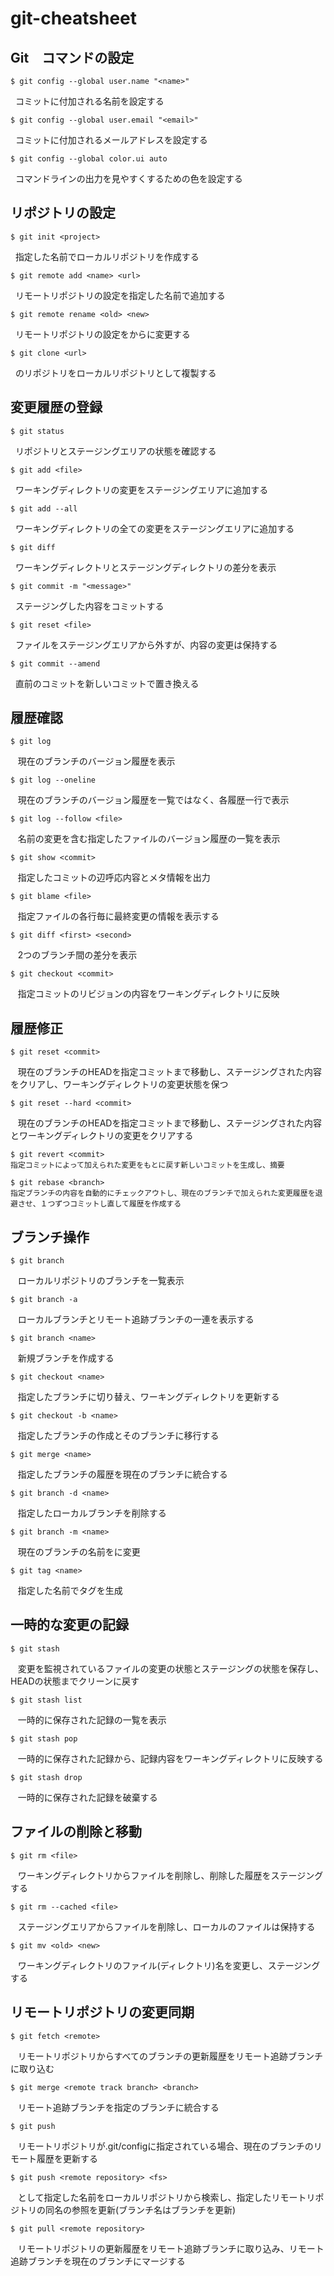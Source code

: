 # git-cheatsheet
## Git　コマンドの設定

    $ git config --global user.name "<name>"
    コミットに付加される名前を設定する
    
    $ git config --global user.email "<email>"
    コミットに付加されるメールアドレスを設定する
    
    $ git config --global color.ui auto
    コマンドラインの出力を見やすくするための色を設定する
  
## リポジトリの設定

    $ git init <project>
    指定した名前でローカルリポジトリを作成する
    
    $ git remote add <name> <url>
    リモートリポジトリの設定を指定した名前で追加する
    
    $ git remote rename <old> <new>
    リモートリポジトリの設定を<old>から<new>に変更する
    
    $ git clone <url>
    <url>のリポジトリをローカルリポジトリとして複製する
  
## 変更履歴の登録

    $ git status
    リポジトリとステージングエリアの状態を確認する
    
    $ git add <file>
    ワーキングディレクトリの変更をステージングエリアに追加する
    
    $ git add --all
    ワーキングディレクトリの全ての変更をステージングエリアに追加する
    
    $ git diff
    ワーキングディレクトリとステージングディレクトリの差分を表示
    
    $ git commit -m "<message>"
    ステージングした内容をコミットする
    
    $ git reset <file>
    ファイルをステージングエリアから外すが、内容の変更は保持する
    
    $ git commit --amend
    直前のコミットを新しいコミットで置き換える
    
## 履歴確認
    
    $ git log
    現在のブランチのバージョン履歴を表示
    
    $ git log --oneline
    現在のブランチのバージョン履歴を一覧ではなく、各履歴一行で表示
    
    $ git log --follow <file>
    名前の変更を含む指定したファイルのバージョン履歴の一覧を表示
    
    $ git show <commit>
    指定したコミットの辺呼応内容とメタ情報を出力
    
    $ git blame <file>
    指定ファイルの各行毎に最終変更の情報を表示する
    
    $ git diff <first> <second>
    2つのブランチ間の差分を表示
    
    $ git checkout <commit>
    指定コミットのリビジョンの内容をワーキングディレクトリに反映
    
## 履歴修正

    $ git reset <commit>
    現在のブランチのHEADを指定コミットまで移動し、ステージングされた内容をクリアし、ワーキングディレクトリの変更状態を保つ
    
    $ git reset --hard <commit>
    現在のブランチのHEADを指定コミットまで移動し、ステージングされた内容とワーキングディレクトリの変更をクリアする
    
    $ git revert <commit>
    指定コミットによって加えられた変更をもとに戻す新しいコミットを生成し、摘要
    
    $ git rebase <branch>
    指定ブランチの内容を自動的にチェックアウトし、現在のブランチで加えられた変更履歴を退避させ、１つずつコミットし直して履歴を作成する
    
## ブランチ操作

    $ git branch
    ローカルリポジトリのブランチを一覧表示
    
    $ git branch -a
    ローカルブランチとリモート追跡ブランチの一連を表示する
    
    $ git branch <name>
    新規ブランチを作成する
    
    $ git checkout <name>
    指定したブランチに切り替え、ワーキングディレクトリを更新する
    
    $ git checkout -b <name>
    指定したブランチの作成とそのブランチに移行する
    
    $ git merge <name>
    指定したブランチの履歴を現在のブランチに統合する
    
    $ git branch -d <name>
    指定したローカルブランチを削除する
    
    $ git branch -m <name>
    現在のブランチの名前を<name>に変更
    
    $ git tag <name>
    指定した名前でタグを生成
    
## 一時的な変更の記録

    $ git stash
    変更を監視されているファイルの変更の状態とステージングの状態を保存し、HEADの状態までクリーンに戻す
    
    $ git stash list
    一時的に保存された記録の一覧を表示
    
    $ git stash pop
    一時的に保存された記録から、記録内容をワーキングディレクトリに反映する
    
    $ git stash drop
    一時的に保存された記録を破棄する
    
## ファイルの削除と移動

    $ git rm <file>
    ワーキングディレクトリからファイルを削除し、削除した履歴をステージングする
    
    $ git rm --cached <file>
    ステージングエリアからファイルを削除し、ローカルのファイルは保持する
    
    $ git mv <old> <new>
    ワーキングディレクトリのファイル(ディレクトリ)名を変更し、ステージングする
    
## リモートリポジトリの変更同期

    $ git fetch <remote>
    リモートリポジトリからすべてのブランチの更新履歴をリモート追跡ブランチに取り込む
    
    $ git merge <remote track branch> <branch>
    リモート追跡ブランチを指定のブランチに統合する
    
    $ git push 
    リモートリポジトリが.git/configに指定されている場合、現在のブランチのリモート履歴を更新する
    
    $ git push <remote repository> <fs>
    <fs>として指定した名前をローカルリポジトリから検索し、指定したリモートリポジトリの同名の参照を更新(ブランチ名はブランチを更新)
    
    $ git pull <remote repository>
    リモートリポジトリの更新履歴をリモート追跡ブランチに取り込み、リモート追跡ブランチを現在のブランチにマージする
    
